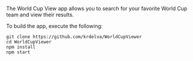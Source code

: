 The World Cup View app allows you to search for your favorite World Cup team and
view their results.

To build the app, execute the following:
```
git clone https://github.com/krdelva/WorldCupViewer
cd WorldCupViewer
npm install
npm start
```
